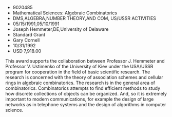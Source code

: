 
* 9020485
* Mathematical Sciences: Algebraic Combinatorics
* DMS,ALGEBRA,NUMBER THEORY,AND COM, US/USSR ACTIVITIES
* 05/15/1991,05/10/1991
* Joseph Hemmeter,DE,University of Delaware
* Standard Grant
* Gary Cornell
* 10/31/1992
* USD 7,918.00

This award supports the collaboration between Professor J. Hemmeter and
Professor V. Ustimenko of the University of Kiev under the USA/USSR program for
cooperation in the field of basic scientific research. The research is concerned
with the theory of association schemes and cellular rings in algebraic
combinatorics. The research is in the general area of combinatorics.
Combinatorics attempts to find efficient methods to study how discrete
collections of objects can be organized. And, so it is extremely important to
modern communications, for example the design of large networks as in telephone
systems and the design of algorithms in computer science.
